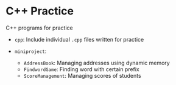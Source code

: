 # C++ Practice
C++ programs for practice
- `cpp`: Include individual `.cpp` files written for practice

- `miniproject`:  
    - `AddressBook`: Managing addresses using dynamic memory
    - `FindwordGame`: Finding word with certain prefix
    - `ScoreManagement`: Managing scores of students
